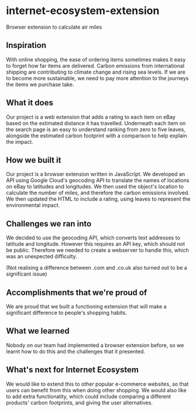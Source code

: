 # internet-ecosystem-extension
Browser extension to calculate air miles

## Inspiration

With online shopping, the ease of ordering items sometimes makes it easy to forget how far items are delivered. Carbon emissions from international shipping are contributing to climate change and rising sea levels. If we are to become more sustainable, we need to pay more attention to the journeys the items we purchase take.

## What it does

Our project is a web extension that adds a rating to each item on eBay based on the estimated distance it has travelled. Underneath each item on the search page is an easy to understand ranking from zero to five leaves, alongside the estimated carbon footprint with a comparison to help explain the impact.

## How we built it

Our project is a browser extension written in JavaScript. We developed an API using Google Cloud's geocoding API to translate the names of locations on eBay to latitudes and longitudes. We then used the object's location to calculate the number of miles, and therefore the carbon emissions involved. We
then updated the HTML to include a rating, using leaves to represent the environmental impact.

## Challenges we ran into

We decided to use the geocoding API, which converts text addresses to latitude and longitude. However this requires an API key, which should not be public. Therefore we needed to create a webserver to handle this, which was an unexpected difficulty.

(Not realising a difference between .com and .co.uk also turned out to be a significant issue)

## Accomplishments that we're proud of

We are proud that we built a functioning extension that will make a significant difference to people's shopping habits.

## What we learned

Nobody on our team had implemented a browser extension before, so we learnt how to do this and the challenges that it presented.

## What's next for Internet Ecosystem

We would like to extend this to other popular e-commerce websites, so that users can benefit from this when doing other shopping. We would also like to add extra functionality, which could include comparing a different products' carbon footprints, and giving the user alternatives.